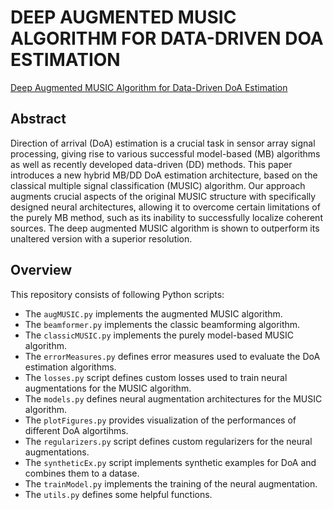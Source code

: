 # DEEP AUGMENTED MUSIC ALGORITHM FOR DATA-DRIVEN DOA ESTIMATION

[Deep Augmented MUSIC Algorithm for Data-Driven DoA Estimation](https://arxiv.org/abs/2109.10581)

## Abstract

Direction of arrival (DoA) estimation is a crucial task in sensor array signal processing, giving rise to various successful model-based (MB) algorithms as well as recently developed data-driven (DD) methods. This paper introduces a new hybrid MB/DD DoA estimation architecture, based on the classical multiple signal classification (MUSIC) algorithm. Our approach augments crucial aspects of the original MUSIC structure with specifically designed neural architectures, allowing it to overcome certain limitations of the purely MB method, such as its inability to successfully localize coherent sources. The deep augmented MUSIC algorithm is shown to outperform its unaltered version with a superior resolution.


## Overview

This repository consists of following Python scripts:
* The `augMUSIC.py` implements the augmented MUSIC algorithm.
* The `beamformer.py` implements the classic beamforming algorithm.
* The `classicMUSIC.py` implements the purely model-based MUSIC algorithm.
* The `errorMeasures.py` defines error measures used to evaluate the DoA estimation algorithms.
* The `losses.py` script  defines custom losses used to train neural augmentations for the MUSIC algorithm.
* The `models.py` defines neural augmentation architectures for the MUSIC algorithm.
* The `plotFigures.py` provides visualization of the performances of different DoA algortihms.
* The `regularizers.py` script  defines custom regularizers for the neural augmentations.
* The `syntheticEx.py` script implements synthetic examples for DoA and combines them to a datase.
* The `trainModel.py` implements the training of the neural augmentation.
* The `utils.py` defines some helpful functions.
